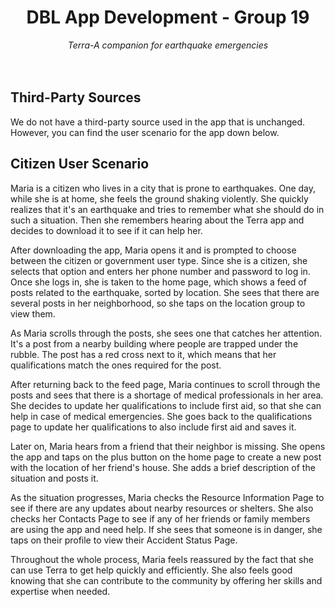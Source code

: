 <div align="center">
  <h1>DBL App Development - Group 19</h1>
  <i>Terra-A companion for earthquake emergencies</i>
</div>
<br>
<br>


## Third-Party Sources
We do not have a third-party source used in the app that is unchanged. However, you can find the user scenario for the app down below.

## Citizen User Scenario

Maria is a citizen who lives in a city that is prone to earthquakes. One day, 
while she is at home, she feels the ground shaking violently. She quickly realizes that it's an earthquake and tries to remember what she should do in such a situation. Then she remembers hearing about the Terra app and decides to download it to see if it can help her.


After downloading the app, Maria opens it and is prompted to choose between the citizen or government user type. 
Since she is a citizen, she selects that option and enters her phone number and password to log in. Once she logs in, she is taken to the home page, 
which shows a feed of posts related to the earthquake, sorted by location. 
She sees that there are several posts in her neighborhood, so she taps on the location group to view them.


As Maria scrolls through the posts, she sees one that catches her attention. 
It's a post from a nearby building where people are trapped under the rubble. 
The post has a red cross next to it, which means that her qualifications match the ones required for the post. 


After returning back to the feed page, Maria continues to scroll through the 
posts and sees that there is a shortage of medical professionals in her area. 
She decides to update her qualifications to include first aid, so that she can help in case of medical emergencies. 
She goes back to the qualifications page to update her qualifications to also include first aid and saves it.


Later on, Maria hears from a friend that their neighbor is missing. She opens the app 
and taps on the plus button on the home page to create a new post with the location of her friend's house. 
She adds a brief description of the situation and posts it.


As the situation progresses, Maria checks the Resource Information Page to see if there are any updates about nearby resources or shelters. 
She also checks her Contacts Page to see if any of her friends or family members are using the app and need help. 
If she sees that someone is in danger, she taps on their profile to view their Accident Status Page.


Throughout the whole process, Maria feels reassured by the fact that she can use Terra to get help quickly and efficiently. 
She also feels good knowing that she can contribute to the community by offering her skills and expertise when needed.
